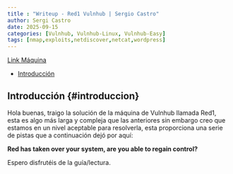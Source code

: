 ```yaml
---
title : "Writeup - Red1 Vulnhub | Sergio Castro"
author: Sergi Castro
date: 2025-09-15
categories: [Vulnhub, Vulnhub-Linux, Vulnhub-Easy]
tags: [nmap,exploits,netdiscover,netcat,wordpress]
---
```


[Link Máquina](https://www.vulnhub.com/entry/red-1,753/)

- [Introducción](#introduccion)

## Introducción {#introduccion}

Hola buenas, traigo la solución de la máquina de Vulnhub llamada Red1, esta es algo más larga y compleja que las anteriores sin embargo creo que estamos en un nivel aceptable para resolverla,
esta proporciona una serie de pistas que a continuación dejó por aquí:

**Red has taken over your system, are you able to regain control?**

Espero disfrutéis de la guía/lectura.

